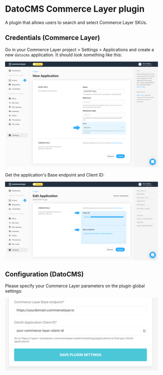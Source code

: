# DatoCMS Commerce Layer plugin

A plugin that allows users to search and select Commerce Layer SKUs.

## Credentials (Commerce Layer)

Go in your Commerce Layer project > Settings > Applications and create a new `datocms` application. It should look something like this:

![Application](docs/application.jpg)

Get the application's Base endpoint and Client ID:

![Credentials](docs/credentials.jpg)

## Configuration (DatoCMS)

Please specify your Commerce Layer parameters on the plugin global settings:

![Demo](docs/settings.png)
